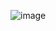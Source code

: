 ![image](https://user-images.githubusercontent.com/114208839/202226321-438b1b7c-8415-4b3c-9b10-2ab6a4e7b5d5.png)
